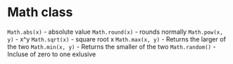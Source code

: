 # Math class

`Math.abs(x)` - absolute value
`Math.round(x)` - rounds normally
`Math.pow(x, y)` - x^y
`Math.sqrt(x)` - square root x
`Math.max(x, y)` - Returns the larger of the two
`Math.min(x, y)` - Returns the smaller of the two
`Math.random()` - Incluse of zero to one exlusive 